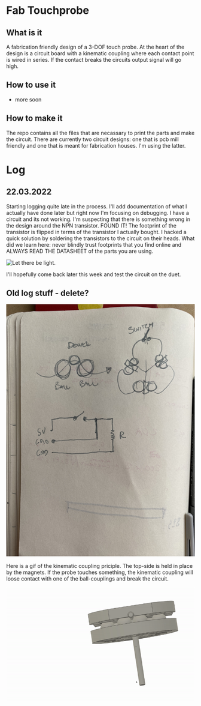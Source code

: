 # Fab Touchprobe 

## What is it

A fabrication friendly design of a 3-DOF touch probe. At the heart of the design is a circuit board with a kinematic coupling where each contact point is wired in series. If the contact breaks the circuits output signal will go high. 

## How to use it
- more soon 

## How to make it

The repo contains all the files that are necassary to print the parts and make the circuit. There are currently two circuit designs: one that is pcb mill friendly and one that is meant for fabrication houses. I'm using the latter. 


# Log


## 22.03.2022 

Starting logging quite late in the process. I'll add documentation of what I actually have done later but right now I'm focusing on debugging. I have a circuit and its not working. I'm suspecting that there is something wrong in the design around the NPN transistor. FOUND IT! The footprint of the transistor is flipped in terms of the transistor I actually bought. I hacked a quick solution by soldering the transistors to the circuit on their heads. What did we learn here: never blindly trust footprints that you find online and ALWAYS READ THE DATASHEET of the parts you are using. 

![Let there be light.](/fabProbe/img/working_circuit.gif)

I'll hopefully come back later this week and test the circuit on the duet. 

## Old log stuff - delete? 

![](img/sketch.jpeg)

Here is a gif of the kinematic coupling priciple. The top-side is held in place by the magnets. If the probe touches something, the kinematic coupling will loose contact with one of the ball-couplings and break the circuit. 

![](img/principle.gif)
